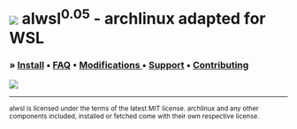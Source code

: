 # ![](http://imgur.com/piEDa9s.png) alwsl<sup>0.05</sup> - archlinux adapted for WSL

### &raquo; **[Install]() • [FAQ]() • [Modifications ]() • [Support]() • [Contributing]()**

![](http://imgur.com/1T2dyE5.png)

---

<sub>alwsl is licensed under the terms of the latest MIT license. archlinux and any other components included, installed or fetched come with their own respective license.</sub>
